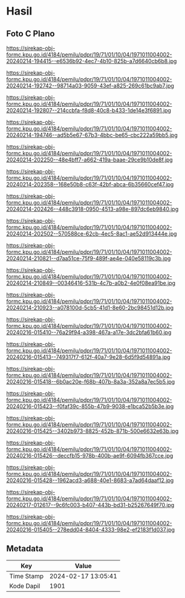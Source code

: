 # Hasil

## Foto C Plano

https://sirekap-obj-formc.kpu.go.id/4184/pemilu/pdpr/19/71/01/10/04/1971011004002-20240214-194415--e6536b92-4ec7-4b10-825b-a7d6640cb6b8.jpg

https://sirekap-obj-formc.kpu.go.id/4184/pemilu/pdpr/19/71/01/10/04/1971011004002-20240214-192742--98714a03-9059-43ef-a825-269c61bc9ab7.jpg

https://sirekap-obj-formc.kpu.go.id/4184/pemilu/pdpr/19/71/01/10/04/1971011004002-20240214-192807--214ccbfa-f8d8-40c8-b433-1de14e3f6891.jpg

https://sirekap-obj-formc.kpu.go.id/4184/pemilu/pdpr/19/71/01/10/04/1971011004002-20240214-194746--ad5b5e67-67b3-4bbc-be65-cbc222a59bb5.jpg

https://sirekap-obj-formc.kpu.go.id/4184/pemilu/pdpr/19/71/01/10/04/1971011004002-20240214-202250--48e4bff7-a662-419a-baae-29ce9b10de8f.jpg

https://sirekap-obj-formc.kpu.go.id/4184/pemilu/pdpr/19/71/01/10/04/1971011004002-20240214-202358--168e50b8-c63f-42bf-abca-6b35660cef47.jpg

https://sirekap-obj-formc.kpu.go.id/4184/pemilu/pdpr/19/71/01/10/04/1971011004002-20240214-202426--448c3918-0950-4513-a98e-897dc6eb9840.jpg

https://sirekap-obj-formc.kpu.go.id/4184/pemilu/pdpr/19/71/01/10/04/1971011004002-20240214-202502--570588ce-62cb-4ec5-8ac1-ae52d913444e.jpg

https://sirekap-obj-formc.kpu.go.id/4184/pemilu/pdpr/19/71/01/10/04/1971011004002-20240214-210821--d7aa51ce-75f9-489f-ae4e-040e58119c3b.jpg

https://sirekap-obj-formc.kpu.go.id/4184/pemilu/pdpr/19/71/01/10/04/1971011004002-20240214-210849--00346416-531b-4c7b-a0b2-4e0f08ea91be.jpg

https://sirekap-obj-formc.kpu.go.id/4184/pemilu/pdpr/19/71/01/10/04/1971011004002-20240214-210923--a078100d-5cb5-41d1-8e60-2bc98451d12b.jpg

https://sirekap-obj-formc.kpu.go.id/4184/pemilu/pdpr/19/71/01/10/04/1971011004002-20240216-015410--76a29f94-a398-467a-a17e-3dc2bfa61b60.jpg

https://sirekap-obj-formc.kpu.go.id/4184/pemilu/pdpr/19/71/01/10/04/1971011004002-20240216-015413--749317f7-612f-40a7-9e28-6d5f9d54891a.jpg

https://sirekap-obj-formc.kpu.go.id/4184/pemilu/pdpr/19/71/01/10/04/1971011004002-20240216-015418--6b0ac20e-f68b-407b-8a3a-352a8a7ec5b5.jpg

https://sirekap-obj-formc.kpu.go.id/4184/pemilu/pdpr/19/71/01/10/04/1971011004002-20240216-015423--f0faf39c-855b-47b9-9038-e1bca52b5b3e.jpg

https://sirekap-obj-formc.kpu.go.id/4184/pemilu/pdpr/19/71/01/10/04/1971011004002-20240216-015425--3402b973-8825-452b-871b-500e6632e63b.jpg

https://sirekap-obj-formc.kpu.go.id/4184/pemilu/pdpr/19/71/01/10/04/1971011004002-20240216-015426--deccfb15-978b-400b-ae9f-6094fb367cce.jpg

https://sirekap-obj-formc.kpu.go.id/4184/pemilu/pdpr/19/71/01/10/04/1971011004002-20240216-015428--1962acd3-a688-40e1-8683-a7ad64daaf12.jpg

https://sirekap-obj-formc.kpu.go.id/4184/pemilu/pdpr/19/71/01/10/04/1971011004002-20240217-012617--9c6fc003-b407-443b-bd31-b25267649f70.jpg

https://sirekap-obj-formc.kpu.go.id/4184/pemilu/pdpr/19/71/01/10/04/1971011004002-20240216-015405--278edd04-8404-4333-98e2-ef2183f1d037.jpg


## Metadata

| Key        | Value               |
| ---------- | ------------------- |
| Time Stamp | 2024-02-17 13:05:41 |
| Kode Dapil | 1901                |



